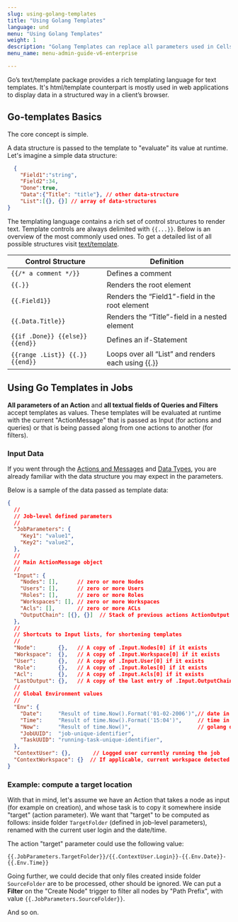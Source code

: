 ```yaml
---
slug: using-golang-templates
title: "Using Golang Templates"
language: und
menu: "Using Golang Templates"
weight: 1
description: "Golang Templates can replace all parameters used in Cells Flows, providing a flexible way to programmatically retrieve values in a reusable way."
menu_name: menu-admin-guide-v6-enterprise

---
```

Go’s text/template package provides a rich templating language for text templates. It's html/template counterpart is mostly used in web applications to display data in a structured way in a client’s browser. 

## Go-templates Basics

The core concept is simple. 

A data structure is passed to the template to "evaluate" its value at runtime.
Let's imagine a simple data structure: 

```json
  {
    "Field1":"string", 
    "Field2":34, 
    "Done":true, 
    "Data":{"Title": "title"}, // other data-structure 
    "List":[{}, {}] // array of data-structures
}
```

The templating language contains a rich set of control structures to render text. Template controls are always delimited with `{{...}}`. Below is an overview of the most commonly used ones. To get a detailed list of all possible structures visit [text/template](https://golang.org/pkg/text/template/#hdr-Actions).

| Control Structure	              | Definition                                         |
|---------------------------------|----------------------------------------------------|
| `{{/* a comment */}}`	          | Defines a comment                                  |
| `{{.}}`	                        | Renders the root element                           |
| `{{.Field1}}`	                  | Renders the “Field1”-field in the root element     |
| `{{.Data.Title}}`	              | Renders the “Title”-field in a nested element      |
| `{{if .Done}} {{else}} {{end}}` | Defines an if-Statement                            |
| `{{range .List}} {{.}} {{end}}` | Loops over all “List” and renders each using {{.}} |

## Using Go Templates in Jobs

**All parameters of an Action** and **all textual fields of Queries and Filters** accept templates as values. These templates will be evaluated at runtime with the current "ActionMessage" that is passed as Input (for actions and queries) or that is being passed along from one actions to another (for filters).

### Input Data

If you went through the [Actions and Messages](https://docs.pydio.com/cells-v4/cellsflows/actions/index/) and [Data Types](https://docs.pydio.com/en/docs/cells-flows/data-types-queries-filters), you are already familiar with the data structure you may expect in the parameters.

Below is a sample of the data passed as template data: 

```json
{
  //
  // Job-level defined parameters
  //
  "JobParameters": {
    "Key1": "value1",
    "Key2": "value2",
  },
  //
  // Main ActionMessage object
  //
  "Input": {
    "Nodes": [],      // zero or more Nodes
    "Users": [],      // zero or more Users
    "Roles": [],      // zero or more Roles
    "Workspaces": [], // zero or more Workspaces
    "Acls": [],       // zero or more ACLs
    "OutputChain": [{}, {}]  // Stack of previous actions ActionOutput objects
  },
  //
  // Shortcuts to Input lists, for shortening templates
  //
  "Node":       {},   // A copy of .Input.Nodes[0] if it exists
  "Workspace":  {},   // A copy of .Input.Workspace[0] if it exists
  "User":       {},   // A copy of .Input.User[0] if it exists
  "Role":       {},   // A copy of .Input.Roles[0] if it exists
  "Acl":        {},   // A copy of .Input.Acls[0] if it exists
  "LastOutput": {},   // A copy of the last entry of .Input.OutputChain
  //
  // Global Environment values
  //
  "Env": {
    "Date":     "Result of time.Now().Format('01-02-2006')",// date in string format
    "Time":     "Result of time.Now().Format('15:04')",     // time in string format
    "Now":      "Result of time.Now()",                     // golang date format 
    "JobUUID":  "job-unique-identifier",
    "TaskUUID": "running-task-unique-identifier",
  },
  "ContextUser": {},       // Logged user currently running the job
  "ContextWorkspace": {}  // If applicable, current workspace detected in context 
}
```

### Example: compute a target location

With that in mind, let's assume we have an Action that takes a node as input (for example on creation), and whose task is to copy it somewhere inside "target" (action parameter). We want that "target" to be computed as follows: inside folder `TargetFolder` (defined in job-level parameters), renamed with the current user login and the date/time. 

The action "target" parameter could use the following value: 
```
{{.JobParameters.TargetFolder}}/{{.ContextUser.Login}}-{{.Env.Date}}-{{.Env.Time}}
```

Going further, we could decide that only files created inside folder `SourceFolder` are to be processed, other should be ignored. We can put a **Filter** on the "Create Node" trigger to filter all nodes by "Path Prefix", with value `{{.JobParameters.SourceFolder}}`.

And so on.
